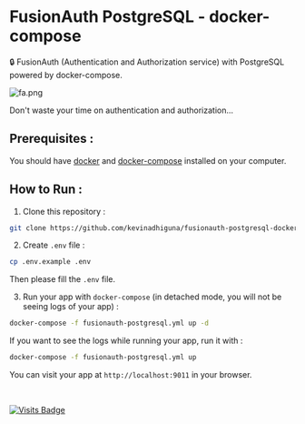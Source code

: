 # FusionAuth PostgreSQL - docker-compose

🔒 FusionAuth (Authentication and Authorization service) with PostgreSQL powered by docker-compose.
<br/>

<img src="https://s9.gifyu.com/images/fa.png" alt="fa.png" border="0" />

Don't waste your time on authentication and authorization...

## Prerequisites :

You should have [docker](https://docs.docker.com/engine/install/) and [docker-compose](https://docs.docker.com/compose/install/) installed on your computer.

## How to Run :

1) Clone this repository :
```bash
git clone https://github.com/kevinadhiguna/fusionauth-postgresql-docker
```

2) Create `.env` file :
```bash
cp .env.example .env
```

Then please fill the `.env` file.

3) Run your app with `docker-compose` (in detached mode, you will not be seeing logs of your app) :
```bash
docker-compose -f fusionauth-postgresql.yml up -d
```

If you want to see the logs while running your app, run it with :
```bash
docker-compose -f fusionauth-postgresql.yml up
```

You can visit your app at `http://localhost:9011` in your browser.

<br/>

[![Visits Badge](https://badges.pufler.dev/visits/kevinadhiguna/fusionauth-postgresql-docker)](https://github.com/kevinadhiguna)
